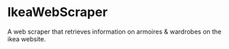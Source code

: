# IkeaWebScraper
A web scraper that retrieves information on armoires &amp; wardrobes on the ikea website.

